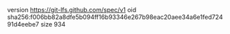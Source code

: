 version https://git-lfs.github.com/spec/v1
oid sha256:f006bb82a8dfe5b094ff16b93346e267b98eac20aee34a6e1fed72491d4eebe7
size 934
